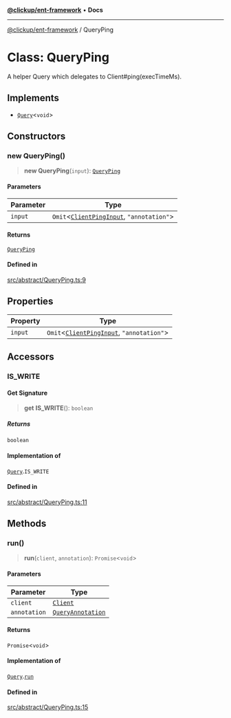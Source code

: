 [**@clickup/ent-framework**](../README.md) • **Docs**

***

[@clickup/ent-framework](../globals.md) / QueryPing

# Class: QueryPing

A helper Query which delegates to Client#ping(execTimeMs).

## Implements

- [`Query`](../interfaces/Query.md)\<`void`\>

## Constructors

### new QueryPing()

> **new QueryPing**(`input`): [`QueryPing`](QueryPing.md)

#### Parameters

| Parameter | Type |
| ------ | ------ |
| `input` | `Omit`\<[`ClientPingInput`](../interfaces/ClientPingInput.md), `"annotation"`\> |

#### Returns

[`QueryPing`](QueryPing.md)

#### Defined in

[src/abstract/QueryPing.ts:9](https://github.com/clickup/ent-framework/blob/master/src/abstract/QueryPing.ts#L9)

## Properties

| Property | Type |
| ------ | ------ |
| `input` | `Omit`\<[`ClientPingInput`](../interfaces/ClientPingInput.md), `"annotation"`\> |

## Accessors

### IS\_WRITE

#### Get Signature

> **get** **IS\_WRITE**(): `boolean`

##### Returns

`boolean`

#### Implementation of

[`Query`](../interfaces/Query.md).`IS_WRITE`

#### Defined in

[src/abstract/QueryPing.ts:11](https://github.com/clickup/ent-framework/blob/master/src/abstract/QueryPing.ts#L11)

## Methods

### run()

> **run**(`client`, `annotation`): `Promise`\<`void`\>

#### Parameters

| Parameter | Type |
| ------ | ------ |
| `client` | [`Client`](Client.md) |
| `annotation` | [`QueryAnnotation`](../interfaces/QueryAnnotation.md) |

#### Returns

`Promise`\<`void`\>

#### Implementation of

[`Query`](../interfaces/Query.md).[`run`](../interfaces/Query.md#run)

#### Defined in

[src/abstract/QueryPing.ts:15](https://github.com/clickup/ent-framework/blob/master/src/abstract/QueryPing.ts#L15)
